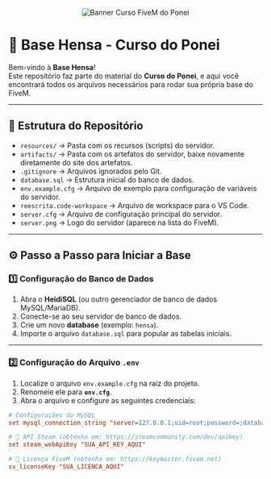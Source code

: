 <p align="center">
  <img src="https://r2.fivemanage.com/XkoKpmjadN1IkipymzzJO/capa.jpg" alt="Banner Curso FiveM do Ponei" style="max-width: 100%;" />
</p>

# 🚀 Base Hensa - Curso do Ponei

Bem-vindo à **Base Hensa**!  
Este repositório faz parte do material do **Curso do Ponei**, e aqui você encontrará todos os arquivos necessários para rodar sua própria base do FiveM.

---

## 📂 Estrutura do Repositório

- `resources/` → Pasta com os recursos (scripts) do servidor.
- `artifacts/` → Pasta com os artefatos do servidor, baixe novamente diretamente do site dos artefatos.
- `.gitignore` → Arquivos ignorados pelo Git.
- `database.sql` → Estrutura inicial do banco de dados.
- `env.example.cfg` → Arquivo de exemplo para configuração de variáveis do servidor.
- `reescrita.code-workspace` → Arquivo de workspace para o VS Code.
- `server.cfg` → Arquivo de configuração principal do servidor.
- `server.png` → Logo do servidor (aparece na lista do FiveM).

---

## ⚙️ Passo a Passo para Iniciar a Base

### 1️⃣ Configuração do Banco de Dados
1. Abra o **HeidiSQL** (ou outro gerenciador de banco de dados MySQL/MariaDB).
2. Conecte-se ao seu servidor de banco de dados.
3. Crie um novo **database** (exemplo: `hensa`).
4. Importe o arquivo `database.sql` para popular as tabelas iniciais.

---

### 2️⃣ Configuração do Arquivo `.env`
1. Localize o arquivo `env.example.cfg` na raiz do projeto.
2. Renomeie ele para **`env.cfg`**.
3. Abra o arquivo e configure as seguintes credenciais:

```cfg
# Configurações do MySQL
set mysql_connection_string "server=127.0.0.1;uid=root;password=;database=hensa;port=3307;charset=utf8mb4"

# 🔑 API Steam (obtenha em: https://steamcommunity.com/dev/apikey)
set steam_webApiKey "SUA_API_KEY_AQUI"

# 🎫 Licença FiveM (obtenha em: https://keymaster.fivem.net)
sv_licenseKey "SUA_LICENCA_AQUI"
